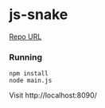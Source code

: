 # js-snake

[Repo URL](https://github.com/poseidon4o/js-snake)


### Running
```
npm install
node main.js
```
Visit http://localhost:8090/
